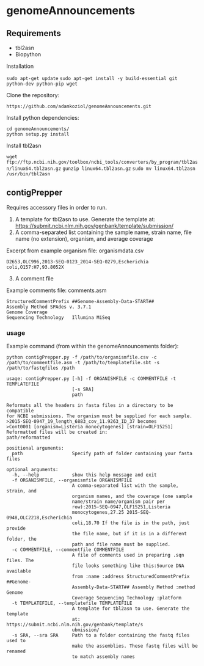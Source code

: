 # genomeAnnouncements

## Requirements

* tbl2asn
* Biopython

 Installation
 
 `sudo apt-get update`
 `sudo apt-get install -y build-essential git python-dev python-pip wget` 

Clone the repository:

`https://github.com/adamkoziol/genomeAnnouncements.git`

Install python dependencies:

	
```
cd genomeAnnouncements/
python setup.py install
```


Install tbl2asn

`wget ftp://ftp.ncbi.nih.gov/toolbox/ncbi_tools/converters/by_program/tbl2asn/linux64.tbl2asn.gz`
`gunzip linux64.tbl2asn.gz`
`sudo mv linux64.tbl2asn /usr/bin/tbl2asn`


## contigPrepper

Requires accessory files in order to run.

1) A template for tbl2asn to use. Generate the template at: https://submit.ncbi.nlm.nih.gov/genbank/template/submission/
2) A comma-separated list containing the sample name, strain name, file name (no extension), organism, and average coverage

Excerpt from example organism file:
organismdata.csv
```
D2653,OLC996,2013-SEQ-0123_2014-SEQ-0279,Escherichia coli,O157:H7,93.8052X
```
3) A comment file

Example comments file:
comments.asm
```
StructuredCommentPrefix	##Genome-Assembly-Data-START##
Assembly Method	SPAdes v. 3.7.1
Genome Coverage
Sequencing Technology	Illumina MiSeq
```

### usage

Example command (from within the genomeAnnouncements folder):

`python contigPrepper.py -f /path/to/organismfile.csv -c /path/to/commentfile.asm -t /path/to/templatefile.sbt -s /path/to/fastqfiles /path`

```
usage: contigPrepper.py [-h] -f ORGANISMFILE -c COMMENTFILE -t TEMPLATEFILE
                        [-s SRA]
                        path

Reformats all the headers in fasta files in a directory to be compatible
for NCBI submissions. The organism must be supplied for each sample.
>2015-SEQ-0947_19_length_6883_cov_11.9263_ID_37 becomes
>Cont0001 [organism=Listeria monocytogenes] [strain=OLF15251]
Reformatted files will be created in:
path/reformatted

positional arguments:
  path                  Specify path of folder containing your fasta files

optional arguments:
  -h, --help            show this help message and exit
  -f ORGANISMFILE, --organismfile ORGANISMFILE
                        A comma-separated list with the sample, strain, and
                        organism names, and the coverage (one sample
                        name/strain name/organism pair per
                        row):2015-SEQ-0947,OLF15251,Listeria
                        monocytogenes,27.25 2015-SEQ-0948,OLC2218,Escherichia
                        coli,18.70 If the file is in the path, just provide
                        the file name, but if it is in a different folder, the
                        path and file name must be supplied.
  -c COMMENTFILE, --commentfile COMMENTFILE
                        A file of comments used in preparing .sqn files. The
                        file looks something like this:Source DNA available
                        from :name :address StructuredCommentPrefix ##Genome-
                        Assembly-Data-START## Assembly Method :method Genome
                        Coverage Sequencing Technology :platform
  -t TEMPLATEFILE, --templatefile TEMPLATEFILE
                        A template for tbl2asn to use. Generate the template
                        at: https://submit.ncbi.nlm.nih.gov/genbank/template/s
                        ubmission/
  -s SRA, --sra SRA     Path to a folder containing the fastq files used to
                        make the assemblies. These fastq files will be renamed
                        to match assembly names
```
